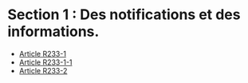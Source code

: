 # Section 1 : Des notifications et des informations.

- [Article R233-1](article-r233-1.md)
- [Article R233-1-1](article-r233-1-1.md)
- [Article R233-2](article-r233-2.md)
